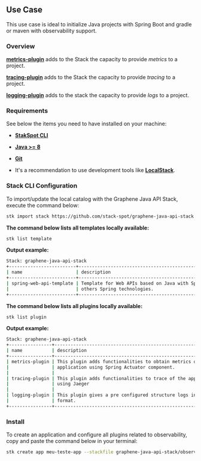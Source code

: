 ## **Use Case**
This use case is ideal to initialize Java projects with Spring Boot and gradle or maven with observability support.

### **Overview**
[**metrics-plugin**](https://github.com/stack-spot/graphene-java-api-stack/tree/main/metrics-plugin) adds to the Stack the capacity to provide _metrics_ to a project.

[**tracing-plugin**](https://github.com/stack-spot/graphene-java-api-stack/tree/main/tracing-plugin) adds to the Stack the capacity to provide _tracing_ to a project.

[**logging-plugin**](https://github.com/stack-spot/graphene-java-api-stack/tree/main/logging-plugin) adds to the stack the capacity to provide _logs_ to a project.

### **Requirements**
See below the items you need to have installed on your machine:

- [**StakSpot CLI**](https://docs.stackspot.com/v3.0.0/os-cli/installation/)
- [**Java >= 8**](https://openjdk.org/)
- [**Git**](https://git-scm.com/)

- It's a recommendation to use development tools like [**LocalStack**](https://github.com/localstack/localstack).

### Stack CLI Configuration
To import/update the local catalog with the Graphene Java API Stack, execute the command below:
```bash
stk import stack https://github.com/stack-spot/graphene-java-api-stack
```

**The command below lists all templates locally available:**
```bash
stk list template
```

**Output example:**
```bash
Stack: graphene-java-api-stack
+-------------------------+-----------------------------------------------------------+------------------+-----------------+
| name                    | description                                               | types            | version(latest) |
+-------------------------+-----------------------------------------------------------+------------------+-----------------+
| spring-web-api-template | Template for Web APIs based on Java with Spring Boot and  | ['app-template'] | no release      |
|                         | others Spring technologies.                               |                  |                 |
+-------------------------+-----------------------------------------------------------+------------------+-----------------+
```

**The command below lists all plugins locally available:**
```bash
stk list plugin
```

**Output example:**
```bash
Stack: graphene-java-api-stack
+----------------+--------------------------------------------------------------+---------+-----------------+
| name           | description                                                  | types   | version(latest) |
+----------------+--------------------------------------------------------------+---------+-----------------+
| metrics-plugin | This plugin adds functionalities to obtain metrics of the    | ['app'] | no release      |
|                | application using Spring Actuator component.                 |         |                 |
|                |                                                              |         |                 |
| tracing-plugin | This plugin adds functionalities to trace of the application | ['app'] | no release      |
|                | using Jaeger                                                 |         |                 |
|                |                                                              |         |                 |
| logging-plugin | This plugin gives a pre configured structure logs in JSON    | ['app'] | no release      |
|                | format.                                                      |         |                 |
+----------------+--------------------------------------------------------------+---------+-----------------+
```

### Install
To create an application and configure all plugins related to observability, copy and paste the command below in your terminal:
```bash
stk create app meu-teste-app --stackfile graphene-java-api-stack/observability
```
